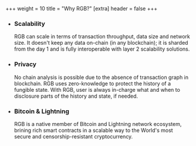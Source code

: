 +++
weight = 10
title = "Why RGB?"
[extra]
header = false
+++

* ### Scalability

  RGB can scale in terms of transaction throughput, data size and network size.
  It doesn't keep any data on-chain (in any blockchain); it is sharded from the
  day 1 and is fully interoperable with layer 2 scalability solutions.

* ### Privacy

  No chain analysis is possible due to the absence of transaction graph in 
  blockchain. RGB uses zero-knowledge to protect the history of a fungible state.
  With RGB, user is always in-charge what and when to disclosure parts of the 
  history and state, if needed.

* ### Bitcoin & Lightning

  RGB is a native member of Bitcoin and Lightning network ecosystem, brining
  rich smart contracts in a scalable way to the World's most secure and
  censorship-resistant cryptocurrency.
